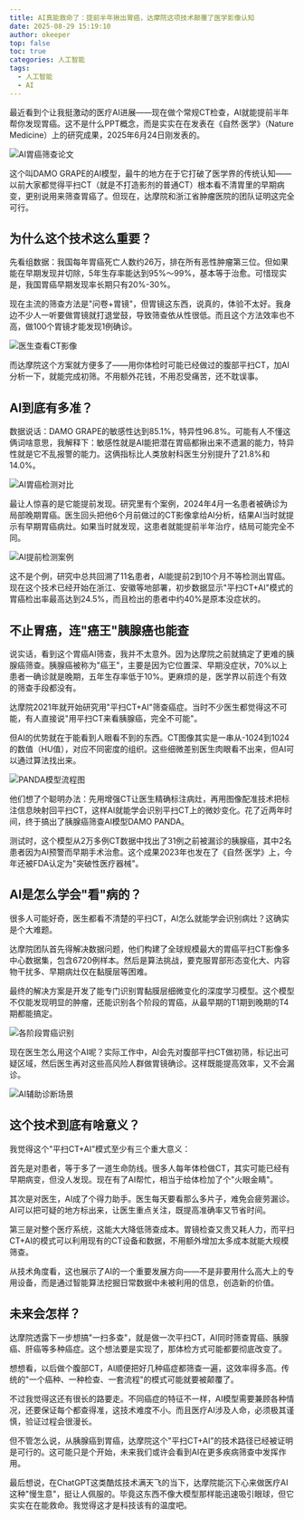 ```yaml
---
title: AI真能救命了：提前半年揪出胃癌，达摩院这项技术颠覆了医学影像认知
date: 2025-08-29 15:19:10
author: okeeper
top: false
toc: true
categories: 人工智能
tags:
  - 人工智能
  - AI
---
```


最近看到个让我挺激动的医疗AI进展——现在做个常规CT检查，AI就能提前半年帮你发现胃癌。这不是什么PPT概念，而是实实在在发表在《自然·医学》（Nature Medicine）上的研究成果，2025年6月24日刚发表的。

![AI胃癌筛查论文](https://okeeper-blog-images.oss-cn-hangzhou.aliyuncs.com/blog-images/202509/4d73169b315eadfd891f5f270db9402a.png)

这个叫DAMO GRAPE的AI模型，最牛的地方在于它打破了医学界的传统认知——以前大家都觉得平扫CT（就是不打造影剂的普通CT）根本看不清胃里的早期病变，更别说用来筛查胃癌了。但现在，达摩院和浙江省肿瘤医院的团队证明这完全可行。

## 为什么这个技术这么重要？

先看组数据：我国每年胃癌死亡人数约26万，排在所有恶性肿瘤第三位。但如果能在早期发现并切除，5年生存率能达到95%～99%，基本等于治愈。可惜现实是，我国胃癌早期发现率长期只有20%-30%。

现在主流的筛查方法是"问卷+胃镜"，但胃镜这东西，说真的，体验不太好。我身边不少人一听要做胃镜就打退堂鼓，导致筛查依从性很低。而且这个方法效率也不高，做100个胃镜才能发现1例确诊。

![医生查看CT影像](https://okeeper-blog-images.oss-cn-hangzhou.aliyuncs.com/blog-images/202509/16ad2fd97e94285867da44af9802ee19.jpg)

而达摩院这个方案就方便多了——用你体检时可能已经做过的腹部平扫CT，加AI分析一下，就能完成初筛。不用额外花钱，不用忍受痛苦，还不耽误事。

## AI到底有多准？

数据说话：DAMO GRAPE的敏感性达到85.1%，特异性96.8%。可能有人不懂这俩词啥意思，我解释下：敏感性就是AI能把潜在胃癌都揪出来不遗漏的能力，特异性就是它不乱报警的能力。这俩指标比人类放射科医生分别提升了21.8%和14.0%。

![AI胃癌检测对比](https://okeeper-blog-images.oss-cn-hangzhou.aliyuncs.com/blog-images/202509/11772f9ec15cf8ef72880c7075a71e4a.png)

最让人惊喜的是它能提前发现。研究里有个案例，2024年4月一名患者被确诊为局部晚期胃癌。医生回头把他6个月前做过的CT影像拿给AI分析，结果AI当时就提示有早期胃癌病灶。如果当时就发现，这患者就能提前半年治疗，结局可能完全不同。

![AI提前检测案例](https://okeeper-blog-images.oss-cn-hangzhou.aliyuncs.com/blog-images/202509/10d2681c7a54bc639804ae29752a468a.png)

这不是个例，研究中总共回溯了11名患者，AI能提前2到10个月不等检测出胃癌。现在这个技术已经开始在浙江、安徽等地部署，初步数据显示"平扫CT+AI"模式的胃癌检出率最高达到24.5%，而且检出的患者中约40%是原本没症状的。

## 不止胃癌，连"癌王"胰腺癌也能查

说实话，看到这个胃癌AI筛查，我并不太意外。因为达摩院之前就搞定了更难的胰腺癌筛查。胰腺癌被称为"癌王"，主要是因为它位置深、早期没症状，70%以上患者一确诊就是晚期，五年生存率低于10%。更麻烦的是，医学界以前连个有效的筛查手段都没有。

达摩院2021年就开始研究用"平扫CT+AI"筛查癌症。当时不少医生都觉得这不可能，有人直接说"用平扫CT来看胰腺癌，完全不可能"。

但AI的优势就在于能看到人眼看不到的东西。CT图像其实是一串从-1024到1024的数值（HU值），对应不同密度的组织。这些细微差别医生肉眼看不出来，但AI可以通过算法找出来。

![PANDA模型流程图](https://okeeper-blog-images.oss-cn-hangzhou.aliyuncs.com/blog-images/202509/5c07206966113b0ac5958bc7ed53f490.png)

他们想了个聪明办法：先用增强CT让医生精确标注病灶，再用图像配准技术把标注信息映射回平扫CT，这样AI就能学会识别平扫CT上的微妙变化。花了近两年时间，终于搞出了胰腺癌筛查AI模型DAMO PANDA。

测试时，这个模型从2万多例CT数据中找出了31例之前被漏诊的胰腺癌，其中2名患者因为AI预警而早期手术治愈。这个成果2023年也发在了《自然·医学》上，今年还被FDA认定为"突破性医疗器械"。

## AI是怎么学会"看"病的？

很多人可能好奇，医生都看不清楚的平扫CT，AI怎么就能学会识别病灶？这确实是个大难题。

达摩院团队首先得解决数据问题，他们构建了全球规模最大的胃癌平扫CT影像多中心数据集，包含6720例样本。然后是算法挑战，要克服胃部形态变化大、内容物干扰多、早期病灶仅在黏膜层等困难。

最终的解决方案是开发了能专门识别胃黏膜层细微变化的深度学习模型。这个模型不仅能发现明显的肿瘤，还能识别各个阶段的胃癌，从最早期的T1期到晚期的T4期都能搞定。

![各阶段胃癌识别](https://okeeper-blog-images.oss-cn-hangzhou.aliyuncs.com/blog-images/202509/daab8369e4d69211648157d1dffa7d48.png)

现在医生怎么用这个AI呢？实际工作中，AI会先对腹部平扫CT做初筛，标记出可疑区域，然后医生再对这些高风险人群做胃镜确诊。这样既能提高效率，又不会漏诊。

![AI辅助诊断场景](https://okeeper-blog-images.oss-cn-hangzhou.aliyuncs.com/blog-images/202509/bc5614e26e402a63e392ea492a647a34.png)

## 这个技术到底有啥意义？

我觉得这个"平扫CT+AI"模式至少有三个重大意义：

首先是对患者，等于多了一道生命防线。很多人每年体检做CT，其实可能已经有早期病变，但没人发现。现在有了AI帮忙，相当于给体检加了个"火眼金睛"。

其次是对医生，AI成了个得力助手。医生每天要看那么多片子，难免会疲劳漏诊。AI可以把可疑的地方标出来，让医生重点关注，既提高准确率又节省时间。

第三是对整个医疗系统，这能大大降低筛查成本。胃镜检查又贵又耗人力，而平扫CT+AI的模式可以利用现有的CT设备和数据，不用额外增加太多成本就能大规模筛查。

从技术角度看，这也展示了AI的一个重要发展方向——不是非要用什么高大上的专用设备，而是通过智能算法挖掘日常数据中未被利用的信息，创造新的价值。

## 未来会怎样？

达摩院透露下一步想搞"一扫多查"，就是做一次平扫CT，AI同时筛查胃癌、胰腺癌、肝癌等多种癌症。这个想法要是实现了，那体检方式可能都要彻底改变了。

想想看，以后做个腹部CT，AI顺便把好几种癌症都筛查一遍，这效率得多高。传统的"一个癌种、一种检查、一套流程"的模式可能就要被颠覆了。

不过我觉得这还有很长的路要走。不同癌症的特征不一样，AI模型需要兼顾各种情况，还要保证每个都查得准，这技术难度不小。而且医疗AI涉及人命，必须极其谨慎，验证过程会很漫长。

但不管怎么说，从胰腺癌到胃癌，达摩院这个"平扫CT+AI"的技术路径已经被证明是可行的。这可能只是个开始，未来我们或许会看到AI在更多疾病筛查中发挥作用。

最后想说，在ChatGPT这类酷炫技术满天飞的当下，达摩院能沉下心来做医疗AI这种"慢生意"，挺让人佩服的。毕竟这东西不像大模型那样能迅速吸引眼球，但它实实在在能救命。我觉得这才是科技该有的温度吧。